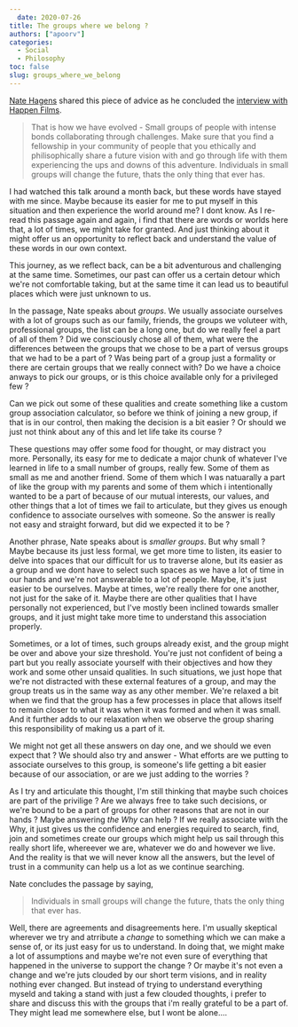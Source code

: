 ```yaml
---
  date: 2020-07-26
title: The groups where we belong ?
authors: ["apoorv"]
categories:
  - Social
  - Philosophy
toc: false
slug: groups_where_we_belong
---
```


[Nate Hagens](https://www.postcarbon.org/our-people/nate-hagens/) shared this piece of advice as he concluded the [interview with Happen Films](https://www.youtube.com/watch?v=2S_1-JX2wBg). 

> That is how we have evolved - Small groups of people with intense bonds collaborating through challenges. Make sure that you find a fellowship in your community of people that you ethically and philisophically share a future vision with and go through life with them experiencing the ups and downs of this adventure. Individuals in small groups will change the future, thats the only thing that ever has. 

I had watched this talk around a month back, but these words have stayed with me since. Maybe because its easier for me to put myself in this situation and then experience the world around me? I dont know. As I re-read this passage again and again, i find that there are words or worlds here that, a lot of times, we might take for granted. And just thinking about it might offer us an opportunity to reflect back and understand the value of these words in our own context. 

This journey, as we reflect back, can be a bit adventurous and challenging at the same time. Sometimes, our past can offer us a certain detour which we're not comfortable taking, but at the same time it can lead us to beautiful places which were just unknown to us. 

In the passage, Nate speaks about _groups_. We usually associate ourselves with a lot of groups such as our family, friends, the groups we voluteer with, professional groups, the list can be a long one, but do we really feel a part of all of them ? Did we consciously chose all of them, what were the differences between the groups that we chose to be a part of versus groups that we had to be a part of ? Was being part of a group just a formality or there are certain groups that we really connect with? Do we have a choice anways to pick our groups, or is this choice available only for a privileged few ? 

Can we pick out some of these qualities and create something like a custom group association calculator, so before we think of joining a new group, if that is in our control, then making the decision is a bit easier ? Or should we just not think about any of this and let life take its course ?

These questions may offer some food for thought, or may distract you more. Personally, its easy for me to dedicate a major chunk of whatever I've learned in life to a small number of groups, really few. Some of them as small as me and another friend. Some of them which I was natuarally a part of like the group with my parents and some of them which i intentionally wanted to be a part of because of our mutual interests, our values, and other things that a lot of times we fail to articulate, but they gives us enough confidence to associate ourselves with someone. So the answer is really not easy and straight forward, but did we expected it to be ?

Another phrase, Nate speaks about is _smaller groups_. But why small ? Maybe because its just less formal, we get more time to listen, its easier to delve into spaces that our difficult for us to traverse alone, but its easier as a group and we dont have to select such spaces as we have a lot of time in our hands and we're not answerable to a lot of people. Maybe, it's just easier to be ourselves. Maybe at times, we're really there for one another, not just for the sake of it. Maybe there are other qualities that I have personally not experienced, but I've mostly been inclined towards smaller groups, and it just might take more time to understand this association properly. 

Sometimes, or a lot of times, such groups already exist, and the group might be over and above your size threshold. You're just not confident of being a part but you really associate yourself with their objectives and how they work and some other unsaid qualities. In such situations, we just hope that we're not distracted with these external features of a group, and may the group treats us in the same way as any other member. We're relaxed a bit when we find that the group has a few processes in place that allows itself to remain closer to what it was when it was formed and when it was small. 
And it further adds to our relaxation when we observe the group sharing this responsibility of making us a part of it.  

We might not get all these answers on day one, and we should we even expect that ? We should also try and answer - What efforts are we putting to associate ourselves to this group, is someone's life getting a bit easier because of our association, or are we just adding to the worries ?

As I try and articulate this thought, I'm still thinking that maybe such choices are part of the privilige ? Are we always free to take such decisions, or we're bound to be a part of groups for other reasons that are not in our hands ? Maybe answering _the Why_ can help ? If we really associate with the Why, it just gives us the confidence and energies required to search, find, join and sometimes create our groups which might help us sail through this really short life, whereever we are, whatever we do and however we live. And the reality is that we will never know all the answers, but the level of trust in a community can help us a lot as we continue searching. 

Nate concludes the passage by saying,

> Individuals in small groups will change the future, thats the only thing that ever has.

Well, there are agreements and disagreements here. I'm usually skeptical wherever we try and atrribute a _change_ to something which we can make a sense of, or its just easy for us to understand. In doing that, we might make a lot of assumptions and maybe we're not even sure of everything that happened in the universe to support the change ? Or maybe it's not even a change and we're juts clouded by our short term visions, and in reality nothing ever changed. But instead of trying to understand everything myseld and taking a stand with just a few clouded thoughts, i prefer to share and discuss this with the groups that i'm really grateful to be a part of. They might lead me somewhere else, but I wont be alone.... 
